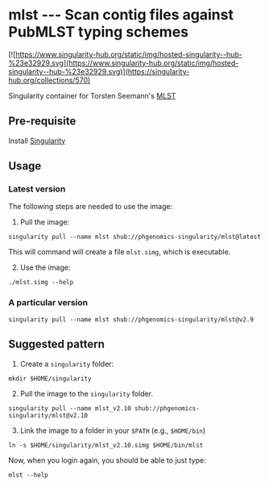 # mlst --- Scan contig files against PubMLST typing schemes

[![https://www.singularity-hub.org/static/img/hosted-singularity--hub-%23e32929.svg](https://www.singularity-hub.org/static/img/hosted-singularity--hub-%23e32929.svg)](https://singularity-hub.org/collections/570)

Singularity container for Torsten Seemann's [MLST](https://github.com/tseemann/mlst)

## Pre-requisite

Install [Singularity](http://singularity.lbl.gov/docs-installation)

## Usage

### Latest version

The following steps are needed to use the image:

1. Pull the image:

```
singularity pull --name mlst shub://phgenomics-singularity/mlst@latest
```
This will command will create a file `mlst.simg`, which is executable.

2. Use the image:
```
./mlst.simg --help
```

### A particular version

```
singularity pull --name mlst shub://phgenomics-singularity/mlst@v2.9
```

## Suggested pattern

1. Create a `singularity` folder:

```
mkdir $HOME/singularity
```

2. Pull the image to the `singularity` folder.

```
singularity pull --name mlst_v2.10 shub://phgenomics-singularity/mlst@v2.10
```

3. Link the image to a folder in your `$PATH` (e.g., `$HOME/bin`)

```
ln -s $HOME/singularity/mlst_v2.10.simg $HOME/bin/mlst
```

Now, when you login again, you should be able to just type:

```
mlst --help
```
